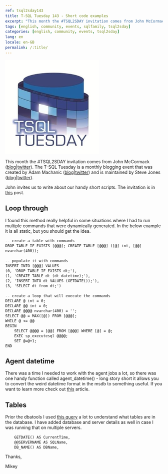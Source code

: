 ```yaml
---
ref: tsql2sday143
title: T-SQL Tuesday 143 - Short code examples
excerpt: "This month the #TSQL2SDAY invitation comes from John McCormack who asks us to write about our handy short scripts."
tags: [english, community, events, sqlfamily, tsql2sday]
categories: [english, community, events, tsql2sday]
lang: en
locale: en-GB
permalink: /:title/
---
```


[![T-SQL Tuesday Logo](/assets/images/t-sql-tuesday-logo.jpg)](https://johnmccormack.it/2021/10/t-sql-tuesday-143-short-code-examples/ "T-SQL Tuesday invitation")

This month the #TSQL2SDAY invitation comes from John McCormack ([blog](https://johnmccormack.it)\|[twitter](https://twitter.com/actualjohn)). The T-SQL Tuesday is a monthly blogging event that was created by Adam Machanic ([blog](http://dataeducation.com/)\|[twitter](https://twitter.com/AdamMachanic)) and is maintained by Steve Jones ([blog](https://voiceofthedba.wordpress.com/)\|[twitter](https://twitter.com/way0utwest)).

John invites us to write about our handy short scripts. The invitation is in [this](https://johnmccormack.it/2021/10/t-sql-tuesday-143-short-code-examples/) post.

## Loop through

I found this method really helpful in some situations where I had to run multiple commands that were dynamically generated. In the below example it is all static, but you should get the idea.

```tsql
-- create a table with commands
DROP TABLE IF EXISTS [@@@]; CREATE TABLE [@@@] ([@] int, [@@] nvarchar(400));

-- populate it with commands
INSERT INTO [@@@] VALUES 
(0, 'DROP TABLE IF EXISTS dt;'),
(1, 'CREATE TABLE dt (dt datetime);'),
(2, 'INSERT INTO dt VALUES (GETDATE());'),
(3, 'SELECT dt from dt;')

-- create a loop that will execute the commands
DECLARE @ int = 0;
DECLARE @@ int = 0;
DECLARE @@@@ nvarchar(400) = '';
SELECT @@ = MAX([@]) FROM [@@@];
WHILE @ <= @@
BEGIN
	SELECT @@@@ = [@@] FROM [@@@] WHERE [@] = @;
	EXEC sp_executesql @@@@;
	SET @=@+1;
END
```

## Agent datetime

There was a time I needed to work with the agent jobs a lot, so there was one handy function called agent_datetime() - long story short it allows you to convert the weird datetime format in the msdb to something useful. If you want to learn more check out [this](https://www.mssqltips.com/sqlservertip/2850/querying-sql-server-agent-job-history-data/) article.

## Tables

Prior the dbatools I used [this query](https://stackoverflow.com/questions/7892334/get-size-of-all-tables-in-database) a lot to understand what tables are in the database. I have added database and server details as well in case I was running that on multiple servers.

```tsql
	GETDATE() AS CurrentTime,
	@@SERVERNAME AS SQLName,
	DB_NAME() AS DBName,
```

Thanks,

Mikey
